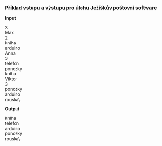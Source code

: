 ### Příklad vstupu a výstupu pro úlohu Ježíškův poštovní software
**Input**

3\
Max\
2\
kniha\
arduino\
Anna\
3\
telefon\
ponozky\
kniha\
Viktor\
3\
ponozky\
arduino\
rouska\

**Output**

kniha\
telefon\
arduino\
ponozky\
rouska\
